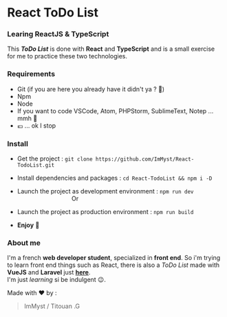 # React ToDo List

### Learing ReactJS & TypeScript

This _**ToDo List**_ is done with **React** and **TypeScript** and is a small exercise for me to practice these two technologies.

### Requirements

* Git (if you are here you already have it didn't ya ? :eyes:)
* Npm
* Node
* If you want to code VSCode, Atom, PHPStorm, SublimeText, Notep ... mmh 🤔
* :euro: ... ok I stop

### Install

* Get the project : `git clone https://github.com/ImMyst/React-TodoList.git`
* Install dependencies and packages : `cd React-TodoList && npm i -D`
* Launch the project as development environment : `npm run dev`
&nbsp;&nbsp;&nbsp;&nbsp;&nbsp;&nbsp;&nbsp;&nbsp;&nbsp;&nbsp;&nbsp;&nbsp;&nbsp;&nbsp;&nbsp;&nbsp;&nbsp;&nbsp;&nbsp;&nbsp;&nbsp;&nbsp;&nbsp;&nbsp;&nbsp;&nbsp;&nbsp;&nbsp;&nbsp;&nbsp;&nbsp;&nbsp;Or
* Launch the project as production environment :  `npm run build`

* **Enjoy** :tada: 

### About me

I'm a french **web developer student**, specialized in **front end**. So i'm trying to learn front end things such as React, there is also a *ToDo List* made with **VueJS** and **Laravel** just **[here](https://github.com/ImMyst/Kata-laravel-vuejs-todolist)**.<br>
I'm just *learning* si be indulgent :wink:.

Made with :heart: by :
> ImMyst / Titouan .G
